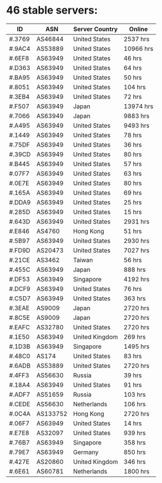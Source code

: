 # 46 stable servers:

| ID | ASN | Server Country | Online |
| ------ | ------ | ------ | ------ |
| #.3769 | AS46844 | United States | 2537 hrs |
| #.9AC4 | AS53889 | United States | 10966 hrs |
| #.6EF8 | AS63949 | United States | 46 hrs |
| #.D363 | AS63949 | United States | 64 hrs |
| #.BA95 | AS63949 | United States | 50 hrs |
| #.8051 | AS63949 | United States | 104 hrs |
| #.3EB4 | AS63949 | United States | 72 hrs |
| #.F507 | AS63949 | Japan | 13974 hrs |
| #.7066 | AS63949 | Japan | 9883 hrs |
| #.A495 | AS63949 | United States | 9493 hrs |
| #.1449 | AS63949 | United States | 78 hrs |
| #.75DF | AS63949 | United States | 36 hrs |
| #.39CD | AS63949 | United States | 80 hrs |
| #.B445 | AS63949 | United States | 57 hrs |
| #.07F7 | AS63949 | United States | 63 hrs |
| #.0E7E | AS63949 | United States | 80 hrs |
| #.165A | AS63949 | United States | 69 hrs |
| #.DDA9 | AS63949 | United States | 25 hrs |
| #.285D | AS63949 | United States | 15 hrs |
| #.643D | AS63949 | United States | 2931 hrs |
| #.E846 | AS4760 | Hong Kong | 51 hrs |
| #.5B97 | AS63949 | United States | 2930 hrs |
| #.FD9D | AS20473 | United States | 7027 hrs |
| #.21CE | AS3462 | Taiwan | 56 hrs |
| #.455C | AS63949 | Japan | 888 hrs |
| #.DF53 | AS63949 | Singapore | 4192 hrs |
| #.DCF9 | AS63949 | United States | 76 hrs |
| #.C5D7 | AS63949 | United States | 363 hrs |
| #.3EAE | AS9009 | Japan | 2720 hrs |
| #.8C5E | AS9009 | Japan | 2720 hrs |
| #.EAFC | AS32780 | United States | 2720 hrs |
| #.1E50 | AS63949 | United Kingdom | 269 hrs |
| #.1D3B | AS63949 | Singapore | 1495 hrs |
| #.48C0 | AS174 | United States | 83 hrs |
| #.6ADB | AS53889 | United States | 2720 hrs |
| #.4FF3 | AS56630 | Russia | 39 hrs |
| #.18A4 | AS63949 | United States | 91 hrs |
| #.ADF7 | AS51659 | Russia | 103 hrs |
| #.CEDE | AS56630 | Netherlands | 106 hrs |
| #.0C4A | AS133752 | Hong Kong | 2720 hrs |
| #.06F7 | AS63949 | United States | 14 hrs |
| #.E7E8 | AS32097 | United States | 939 hrs |
| #.76B7 | AS63949 | Singapore | 358 hrs |
| #.79E7 | AS63949 | Germany | 850 hrs |
| #.427E | AS20860 | United Kingdom | 346 hrs |
| #.6E61 | AS60781 | Netherlands | 1800 hrs |

